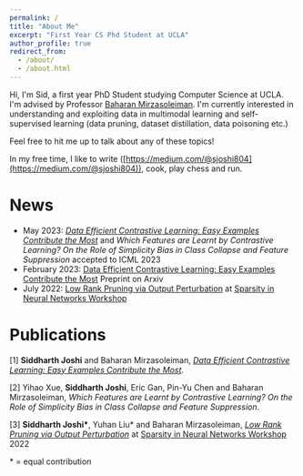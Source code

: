```yaml
---
permalink: /
title: "About Me"
excerpt: "First Year CS Phd Student at UCLA"
author_profile: true
redirect_from: 
  - /about/
  - /about.html
---
```


Hi, I'm Sid, a first year PhD Student studying Computer Science at UCLA. 
I'm advised by Professor [Baharan Mirzasoleiman](http://web.cs.ucla.edu/~baharan/). 
I'm currently interested in understanding and exploiting data in multimodal learning and self-supervised learning (data pruning, dataset distillation, data poisoning etc.)

Feel free to hit me up to talk about any of these topics!

In my free time, I like to write ([https://medium.com/@sjoshi804](https://medium.com/@sjoshi804)), cook, play chess and run. 

News
======
* May 2023: *[Data Efficient Contrastive Learning: Easy Examples Contribute the Most](https://arxiv.org/abs/2302.09195)* and *Which Features are Learnt by Contrastive Learning? On the Role of Simplicity Bias in Class Collapse and Feature Suppression* accepted to ICML 2023
* February 2023: [Data Efficient Contrastive Learning: Easy Examples Contribute the Most](https://arxiv.org/abs/2302.09195) Preprint on Arxiv
* July 2022: [Low Rank Pruning via Output Perturbation](https://drive.google.com/file/d/1FhuJxrbW554UsMt92WR5B1sCaw8P1odl/view) at [Sparsity in Neural Networks Workshop](https://www.sparseneural.net)

Publications
=============
[1] **Siddharth Joshi** and Baharan Mirzasoleiman, *[Data Efficient Contrastive Learning: Easy Examples Contribute the Most](https://arxiv.org/abs/2302.09195)*.

[2] Yihao Xue, **Siddharth Joshi**, Eric Gan, Pin-Yu Chen and Baharan Mirzasoleiman, *Which Features are Learnt by Contrastive Learning? On the Role of Simplicity Bias in Class Collapse and Feature Suppression*.
 
[3] **Siddharth Joshi\***, Yuhan Liu\* and Baharan Mirzasoleiman, *[Low Rank Pruning via Output Perturbation](https://drive.google.com/file/d/1FhuJxrbW554UsMt92WR5B1sCaw8P1odl/view)* at [Sparsity in Neural Networks Workshop](https://www.sparseneural.net) 2022


\* = equal contribution